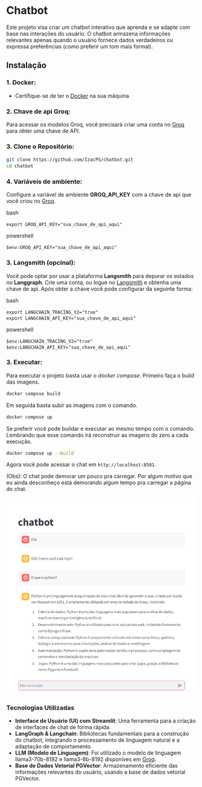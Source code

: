# Chatbot

Este projeto visa criar um chatbot interativo que aprenda e se adapte com base nas interações do usuário. O chatbot armazena informações relevantes apenas quando o usuário fornece dados verdadeiros ou expressa preferências (como preferir um tom mais formal).

## Instalação 
### 1. Docker:
 - Certifique-se de ter o [Docker](https://www.docker.com/products/docker-desktop/) na sua máquina

### 2. Chave de api Groq:
Para acessar os modelos Groq, você precisará criar uma conta no [Groq](https://groq.com/) para obter uma chave de API.

### 3. Clone o Repositório:
```bash
git clone https://github.com/IzacPS/chatbot.git
cd chatbot
```
### 4. Variáveis de ambiente:
Configure a variável de ambiente **GROQ_API_KEY** com a chave de api que você criou no 
[Groq](https://groq.com/).

bash
```
export GROQ_API_KEY="sua_chave_de_api_aqui"
```
powershell
```
$env:GROQ_API_KEY="sua_chave_de_api_aqui"
```

### 3. Langsmith (opcinal):
Você pode optar por usar a plataforma **Langsmith** para depurar os estados no **Langgraph**.
Crie uma conta, ou logue no [Langsmith](https://www.langchain.com/langsmith) e obtenha uma chave de api.
Após obter a chave você pode configurar da seguinte forma:

bash
```
export LANGCHAIN_TRACING_V2="true"
export LANGCHAIN_API_KEY="sua_chave_de_api_aqui"
```
powershell
```
$env:LANGCHAIN_TRACING_V2="true"
$env:LANGCHAIN_API_KEY="sua_chave_de_api_aqui"
```

### 3. Executar:

Para executar o projeto basta usar o  *docker compose*.
Primeiro faça o build das imagens.

```bash
docker compose build
```
Em seguida basta subir as imagens com o comando.
```bash
docker compose up
```

Se preferir você pode buildar e executar ao mesmo tempo com o comando. Lembrando que
esse comando irá reconstruir as imagens do zero a cada execução.
```bash
docker compose up --build
```

Agora você pode acessar o chat em `http://localhost:8501`.

(Obs): O chat pode demorar um pouco pra carregar. Por algum motivo que eu ainda desconheço está demorando 
algum tempo pra carregar a página do chat.

<img src="./images/chat.png" alt="drawing" width="500"/>

### Tecnologias Utilizadas

- **Interface de Usuário (UI) com Streamlit**:  Uma ferramenta para a criação de interfaces de chat de forma rápida.
- **LangGraph & Langchain**: Bibliotecas fundamentais para a construção do chatbot, integrando o processamento de linguagem natural e a adaptação de comportamento.
- **LLM (Modelo de Linguagem)**: Foi utilizado o modelo de linguagem llama3-70b-8192 e llama3-8b-8192 disponíves em [Groq](https://groq.com/).
- **Base de Dados Vetorial PGVector**: Armazenamento eficiente das informações relevantes do usuário, usando a base de dados vetorial PGVector.

